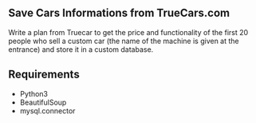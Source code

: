 ## Save Cars Informations from TrueCars.com

Write a plan from Truecar to get the price and functionality of the first 20 people who sell a custom car (the name of the machine is given at the entrance) and store it in a custom database.


## Requirements

- Python3
- BeautifulSoup
- mysql.connector

